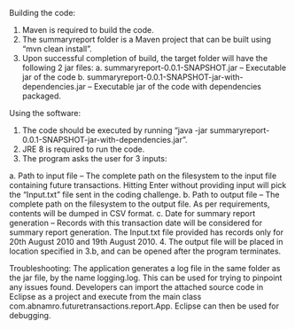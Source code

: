 Building the code:
1.	Maven is required to build the code.
2.	The summaryreport folder is a Maven project that can be built using “mvn clean install”.
3.	Upon successful completion of build, the target folder will have the following 2 jar files:
a.	summaryreport-0.0.1-SNAPSHOT.jar – Executable jar of the code
b.	summaryreport-0.0.1-SNAPSHOT-jar-with-dependencies.jar – Executable jar of the code with dependencies packaged.

Using the software:
1.	The code should be executed by running “java -jar summaryreport-0.0.1-SNAPSHOT-jar-with-dependencies.jar”.
2.	JRE 8 is required to run the code.
3.	The program asks the user for 3 inputs:
 
  a.	Path to input file – The complete path on the filesystem to the input file containing future transactions. Hitting Enter without providing input will pick the “Input.txt” file sent in the coding challenge.
  b.	Path to output file – The complete path on the filesystem to the output file. As per requirements, contents will be dumped in CSV format.
  c.	Date for summary report generation – Records with this transaction date will be considered for summary report generation. The Input.txt file provided has records only for 20th August 2010 and 19th August 2010.
4.	The output file will be placed in location specified in 3.b, and can be opened after the program terminates.

Troubleshooting:
The application generates a log file in the same folder as the jar file, by the name logging.log. This can be used for trying to pinpoint any issues found. Developers can import the attached source code in Eclipse as a project and execute from the main class com.abnamro.futuretransactions.report.App. Eclipse can then be used for debugging.
